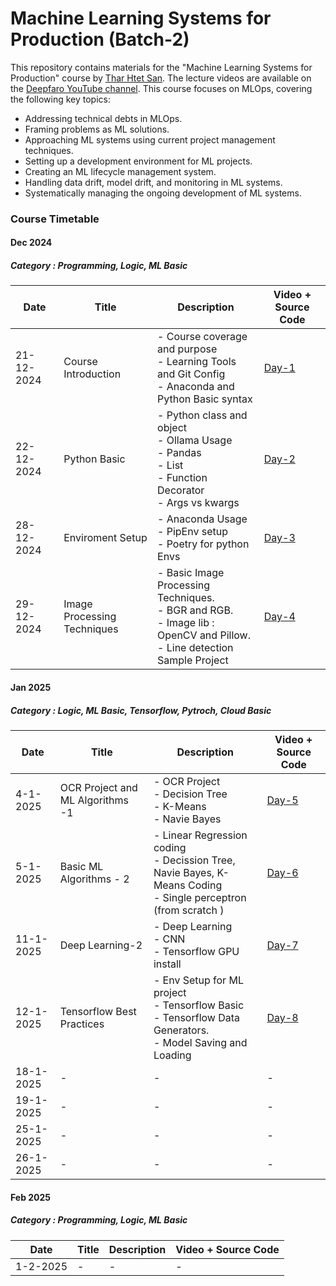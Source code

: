 # Machine Learning Systems for Production (Batch-2)

This repository contains materials for the "Machine Learning Systems for Production" course by [Thar Htet San](https://github.com/tharhtetsan). The lecture videos are available on the [Deepfaro YouTube channel](https://www.youtube.com/@deepfaro). This course focuses on MLOps, covering the following key topics:

- Addressing technical debts in MLOps.
- Framing problems as ML solutions.
- Approaching ML systems using current project management techniques.
- Setting up a development environment for ML projects.
- Creating an ML lifecycle management system.
- Handling data drift, model drift, and monitoring in ML systems.
- Systematically managing the ongoing development of ML systems.



### Course Timetable
#### Dec 2024
##### Category : <b> Programming, Logic, ML Basic </b>
|Date | Title | Description | Video + Source Code  |
|-----|-----|-----|-----|
|21-12-2024 | Course Introduction | - Course coverage and purpose<br>- Learning Tools and Git Config<br>- Anaconda and Python Basic syntax | [Day-1](https://youtu.be/TcLsSfVlrvw)|
|22-12-2024|Python Basic| - Python class and object<br>- Ollama Usage<br>- Pandas<br>- List<br>- Function Decorator<br>- Args vs kwargs| [Day-2](https://youtu.be/43wYGtQgXKU)|
|28-12-2024 | Enviroment Setup | - Anaconda Usage<br>- PipEnv setup<br>- Poetry for python Envs | [Day-3](https://youtu.be/8-vuoEaJNXE) |
|29-12-2024 |  Image Processing Techniques  | - Basic Image Processing Techniques. </br> - BGR and RGB. </br> - Image lib : OpenCV and Pillow. </br> - Line detection Sample Project  | [Day-4](https://youtu.be/WqHgoYrLvW0)|


#### Jan 2025
##### Category : <b>  Logic, ML Basic, Tensorflow, Pytroch, Cloud Basic </b>
|Date | Title | Description | Video + Source Code  |
|-----|-----|-----|-----|
|4-1-2025 |OCR Project and ML Algorithms -1 | - OCR Project<br>- Decision Tree<br>- K-Means<br>- Navie Bayes| [Day-5](https://youtu.be/_LMB6GCD7fI) |
|5-1-2025 | Basic ML Algorithms - 2 | - Linear Regression coding <br>- Decission Tree, Navie Bayes, K-Means Coding <br>- Single perceptron (from scratch ) | [Day-6](https://youtu.be/oGXVHlluo0U)|
|11-1-2025 |  Deep Learning-2 | - Deep Learning<br>- CNN<br>- Tensorflow GPU install | [Day-7](https://youtu.be/bc7Rap-8BfQ)|
|12-1-2025 | Tensorflow Best Practices | - Env Setup for ML project<br>- Tensorflow Basic<br>- Tensorflow Data Generators.<br>- Model Saving and Loading | [Day-8](https://youtu.be/wGogjYowsdc)|
|18-1-2025 | - | - | - |
|19-1-2025 | - | - | - |
|25-1-2025 | - | - | - |
|26-1-2025 | - | - | - |


#### Feb 2025
##### Category : <b> Programming, Logic, ML Basic </b>
|Date | Title | Description | Video + Source Code  |
|-----|-----|-----|-----|
|1-2-2025 | - | - | - |